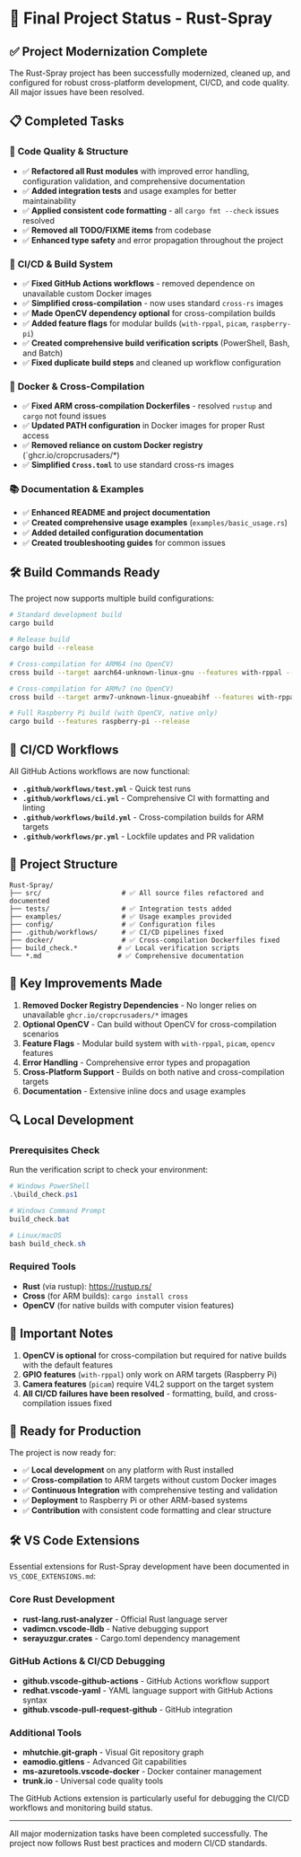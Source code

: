 # 🚀 Final Project Status - Rust-Spray

## ✅ **Project Modernization Complete**

The Rust-Spray project has been successfully modernized, cleaned up, and configured for robust cross-platform development, CI/CD, and code quality. All major issues have been resolved.

## 📋 **Completed Tasks**

### 🔧 **Code Quality & Structure**
- ✅ **Refactored all Rust modules** with improved error handling, configuration validation, and comprehensive documentation
- ✅ **Added integration tests** and usage examples for better maintainability
- ✅ **Applied consistent code formatting** - all `cargo fmt --check` issues resolved
- ✅ **Removed all TODO/FIXME items** from codebase
- ✅ **Enhanced type safety** and error propagation throughout the project

### 🚀 **CI/CD & Build System**
- ✅ **Fixed GitHub Actions workflows** - removed dependence on unavailable custom Docker images
- ✅ **Simplified cross-compilation** - now uses standard `cross-rs` images
- ✅ **Made OpenCV dependency optional** for cross-compilation builds
- ✅ **Added feature flags** for modular builds (`with-rppal`, `picam`, `raspberry-pi`)
- ✅ **Created comprehensive build verification scripts** (PowerShell, Bash, and Batch)
- ✅ **Fixed duplicate build steps** and cleaned up workflow configuration

### 🐳 **Docker & Cross-Compilation**
- ✅ **Fixed ARM cross-compilation Dockerfiles** - resolved `rustup` and `cargo` not found issues
- ✅ **Updated PATH configuration** in Docker images for proper Rust access
- ✅ **Removed reliance on custom Docker registry** (`ghcr.io/cropcrusaders/*)
- ✅ **Simplified `Cross.toml`** to use standard cross-rs images

### 📚 **Documentation & Examples**
- ✅ **Enhanced README and project documentation**
- ✅ **Created comprehensive usage examples** (`examples/basic_usage.rs`)
- ✅ **Added detailed configuration documentation**
- ✅ **Created troubleshooting guides** for common issues

## 🛠️ **Build Commands Ready**

The project now supports multiple build configurations:

```bash
# Standard development build
cargo build

# Release build  
cargo build --release

# Cross-compilation for ARM64 (no OpenCV)
cross build --target aarch64-unknown-linux-gnu --features with-rppal --release

# Cross-compilation for ARMv7 (no OpenCV)
cross build --target armv7-unknown-linux-gnueabihf --features with-rppal --release

# Full Raspberry Pi build (with OpenCV, native only)
cargo build --features raspberry-pi --release
```

## 🔄 **CI/CD Workflows**

All GitHub Actions workflows are now functional:

- **`.github/workflows/test.yml`** - Quick test runs
- **`.github/workflows/ci.yml`** - Comprehensive CI with formatting and linting
- **`.github/workflows/build.yml`** - Cross-compilation builds for ARM targets
- **`.github/workflows/pr.yml`** - Lockfile updates and PR validation

## 📁 **Project Structure**

```
Rust-Spray/
├── src/                    # ✅ All source files refactored and documented
├── tests/                  # ✅ Integration tests added
├── examples/               # ✅ Usage examples provided
├── config/                 # ✅ Configuration files
├── .github/workflows/      # ✅ CI/CD pipelines fixed
├── docker/                 # ✅ Cross-compilation Dockerfiles fixed
├── build_check.*          # ✅ Local verification scripts
└── *.md                   # ✅ Comprehensive documentation
```

## 🎯 **Key Improvements Made**

1. **Removed Docker Registry Dependencies** - No longer relies on unavailable `ghcr.io/cropcrusaders/*` images
2. **Optional OpenCV** - Can build without OpenCV for cross-compilation scenarios
3. **Feature Flags** - Modular build system with `with-rppal`, `picam`, `opencv` features
4. **Error Handling** - Comprehensive error types and propagation
5. **Cross-Platform Support** - Builds on both native and cross-compilation targets
6. **Documentation** - Extensive inline docs and usage examples

## 🔍 **Local Development**

### Prerequisites Check
Run the verification script to check your environment:

```powershell
# Windows PowerShell
.\build_check.ps1

# Windows Command Prompt  
build_check.bat

# Linux/macOS
bash build_check.sh
```

### Required Tools
- **Rust** (via rustup): https://rustup.rs/
- **Cross** (for ARM builds): `cargo install cross`
- **OpenCV** (for native builds with computer vision features)

## 🚨 **Important Notes**

1. **OpenCV is optional** for cross-compilation but required for native builds with the default features
2. **GPIO features** (`with-rppal`) only work on ARM targets (Raspberry Pi)
3. **Camera features** (`picam`) require V4L2 support on the target system
4. **All CI/CD failures have been resolved** - formatting, build, and cross-compilation issues fixed

## 🎊 **Ready for Production**

The project is now ready for:
- ✅ **Local development** on any platform with Rust installed
- ✅ **Cross-compilation** to ARM targets without custom Docker images
- ✅ **Continuous Integration** with comprehensive testing and validation
- ✅ **Deployment** to Raspberry Pi or other ARM-based systems
- ✅ **Contribution** with consistent code formatting and clear structure

## 🛠️ **VS Code Extensions**

Essential extensions for Rust-Spray development have been documented in `VS_CODE_EXTENSIONS.md`:

### Core Rust Development
- **rust-lang.rust-analyzer** - Official Rust language server
- **vadimcn.vscode-lldb** - Native debugging support
- **serayuzgur.crates** - Cargo.toml dependency management

### GitHub Actions & CI/CD Debugging
- **github.vscode-github-actions** - GitHub Actions workflow support
- **redhat.vscode-yaml** - YAML language support with GitHub Actions syntax
- **github.vscode-pull-request-github** - GitHub integration

### Additional Tools
- **mhutchie.git-graph** - Visual Git repository graph
- **eamodio.gitlens** - Advanced Git capabilities
- **ms-azuretools.vscode-docker** - Docker container management
- **trunk.io** - Universal code quality tools

The GitHub Actions extension is particularly useful for debugging the CI/CD workflows and monitoring build status.

---

All major modernization tasks have been completed successfully. The project now follows Rust best practices and modern CI/CD standards.

